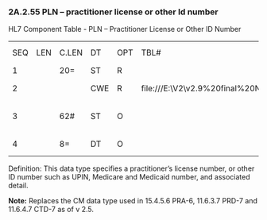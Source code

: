 ### 2A.2.55 PLN – practitioner license or other Id number

HL7 Component Table - PLN – Practitioner License or Other ID Number

|     |     |     |     |     |     |     |     |     |
| --- | --- | --- | --- | --- | --- | --- | --- | --- |
| SEQ | LEN | C.LEN | DT | OPT | TBL# | COMPONENT NAME | COMMENTS | SEC.REF. |
| 1 |  | 20= | ST | R |  | ID Number |  | 2A.2.76 |
| 2 |  |  | CWE | R | file:///E:\V2\v2.9%20final%20Nov%20from%20Frank\V29_CH02C_Tables.docx#HL70338[0338] | Type of ID Number |  | 2A.2.36 |
| 3 |  | 62# | ST | O |  | State/other Qualifying Information |  | 2A.2.76 |
| 4 |  | 8= | DT | O |  | Expiration Date |  | 2A.2.21 |

Definition: This data type specifies a practitioner’s license number, or other ID number such as UPIN, Medicare and Medicaid number, and associated detail.

**Note:** Replaces the CM data type used in 15.4.5.6 PRA-6, 11.6.3.7 PRD-7 and 11.6.4.7 CTD-7 as of v 2.5.
